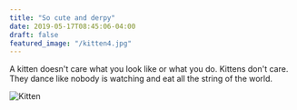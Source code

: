 ```yaml
---
title: "So cute and derpy"
date: 2019-05-17T08:45:06-04:00
draft: false
featured_image: "/kitten4.jpg"
---
```


A kitten doesn't care what you look like or what you do.  Kittens don't care.  They dance like nobody is watching and eat all the string of the world.

![Kitten](/kitten4.jpg)